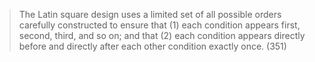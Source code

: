 > The Latin square design uses a limited set of all possible orders carefully constructed to ensure that (1) each condition appears first, second, third, and so on; and that (2) each condition appears directly before and directly after each other condition exactly once. (351)


